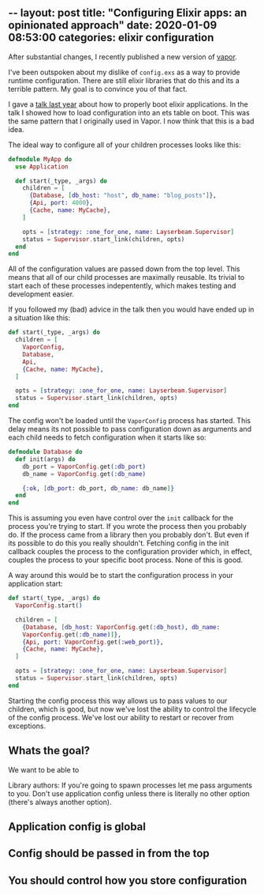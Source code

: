 --
layout: post
title:  "Configuring Elixir apps: an opinionated approach"
date:   2020-01-09 08:53:00
categories: elixir configuration
---

After substantial changes, I recently published a new version of
[vapor](https://github.com/keathley/vapor).

I've been outspoken about my dislike of `config.exs` as a way to provide
runtime configuration. There are still elixir libraries that do this and
its a terrible pattern. My goal is to convince you of that fact.

I gave a [talk last year](https://keathley.io/talks/stacking.html) about
how to properly boot elixir applications. In the talk I showed how to load
configuration into an ets table on boot. This was the same pattern that
I originally used in Vapor. I now think that this is a bad idea.

The ideal way to configure all of your children processes looks like this:

```elixir
defmodule MyApp do
  use Application

  def start(_type, _args) do
    children = [
      {Database, [db_host: "host", db_name: "blog_posts"]}, 
      {Api, port: 4000},
      {Cache, name: MyCache},
    ]

    opts = [strategy: :one_for_one, name: Layserbeam.Supervisor]
    status = Supervisor.start_link(children, opts)
  end
end
```

All of the configuration values are passed down from the top level. This
means that all of our child processes are maximally reusable. Its trivial
to start each of these processes indepentently, which makes testing and
development easier.

If you followed my (bad) advice in the talk then you would have ended up
in a situation like this:

```elixir
def start(_type, _args) do
  children = [
    VaporConfig,
    Database,
    Api,
    {Cache, name: MyCache},
  ]

  opts = [strategy: :one_for_one, name: Layserbeam.Supervisor]
  status = Supervisor.start_link(children, opts)
end
```

The config won't be loaded until the `VaporConfig` process has started.
This delay means its not possible to pass configuration down as arguments
and each child needs to fetch configuration when it starts like so:

```elixir
defmodule Database do
  def init(args) do
    db_port = VaporConfig.get(:db_port)
    db_name = VaporConfig.get(:db_name)

    {:ok, [db_port: db_port, db_name: db_name]}
  end
end
```

This is assuming you even have control over the `init` callback for the
process you're trying to start. If you wrote the process then you probably
do. If the process came from a library then you probably don't. But even
if its possible to do this you really shouldn't. Fetching config in the
init callback couples the process to the configuration provider which, in
effect, couples the process to your specific boot process. None of this is
good.

A way around this would be to start the configuration process in your
application start:

```elixir
def start(_type, _args) do
  VaporConfig.start()

  children = [
    {Database, [db_host: VaporConfig.get(:db_host), db_name:
    VaporConfig.get(:db_name)]}, 
    {Api, port: VaporConfig.get(:web_port)},
    {Cache, name: MyCache},
  ]

  opts = [strategy: :one_for_one, name: Layserbeam.Supervisor]
  status = Supervisor.start_link(children, opts)
end
```

Starting the config process this way allows us to pass values to our
children, which is good, but now we've lost the ability to control the
lifecycle of the config process. We've lost our ability to restart or
recover from exceptions.

## Whats the goal?

We want to be able to




Library authors: If you're going to spawn processes let me pass arguments
to you. Don't use application config unless there is literally no other
option (there's always another option).

## Application config is global

## Config should be passed in from the top

## You should control how you store configuration

